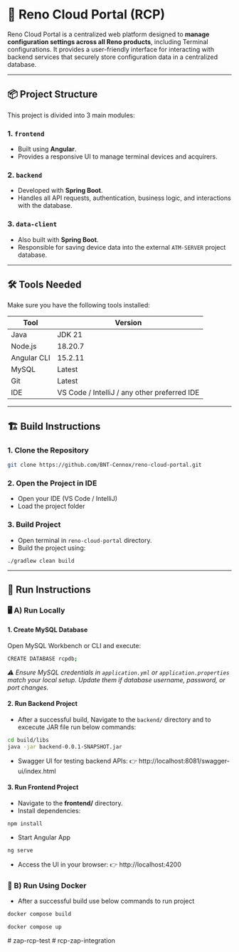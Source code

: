 # 🏢 Reno Cloud Portal (RCP)

Reno Cloud Portal is a centralized web platform designed to **manage configuration settings across all Reno products**, including Terminal configurations. It provides a user-friendly interface for interacting with backend services that securely store configuration data in a centralized database.

---

## 📦 Project Structure

This project is divided into 3 main modules:

### 1. `frontend`
- Built using **Angular**.
- Provides a responsive UI to manage terminal devices and acquirers.

### 2. `backend`
- Developed with **Spring Boot**.
- Handles all API requests, authentication, business logic, and interactions with the database.

### 3. `data-client`
- Also built with **Spring Boot**.
- Responsible for saving device data into the external `ATM-SERVER` project database.

---

## 🛠️ Tools Needed

Make sure you have the following tools installed:

| Tool | Version |
|------|---------|
| Java | JDK 21 |
| Node.js | 18.20.7 |
| Angular CLI | 15.2.11 |
| MySQL | Latest |
| Git | Latest |
| IDE | VS Code / IntelliJ / any other preferred IDE |

---

## 🏗️ Build Instructions

### 1. Clone the Repository

```bash
git clone https://github.com/BNT-Cennox/reno-cloud-portal.git
```

### 2. Open the Project in IDE
- Open your IDE (VS Code / IntelliJ)
- Load the project folder
  
### 3. Build Project
- Open terminal in ```reno-cloud-portal``` directory.
- Build the project using:
```bash
./gradlew clean build
 ```
---

## 🚀 Run Instructions

### 🖥️ A) Run Locally

#### 1. Create MySQL Database
Open MySQL Workbench or CLI and execute:
```bash
CREATE DATABASE rcpdb;
```
_⚠️ Ensure MySQL credentials in `application.yml` or `application.properties` match your local setup. Update them if database username, password, or port changes._

#### 2. Run Backend Project
- After a successful build, Navigate to the ```backend/``` directory and to excecute JAR file run below commands:
```bash
cd build/libs
java -jar backend-0.0.1-SNAPSHOT.jar
```

- Swagger UI for testing backend APIs:
  👉 http://localhost:8081/swagger-ui/index.html

#### 3. Run Frontend Project
- Navigate to the **frontend/** directory.
- Install dependencies:
```bash
npm install
```
- Start Angular App
```bash
ng serve
```
- Access the UI in your browser:
👉 http://localhost:4200

### 🐳 B) Run Using Docker
- After a successful build use below commands to run project
```bash
docker compose build

docker compose up
```





#   z a p - r c p - t e s t  
 #   r c p - z a p - i n t e g r a t i o n  
 